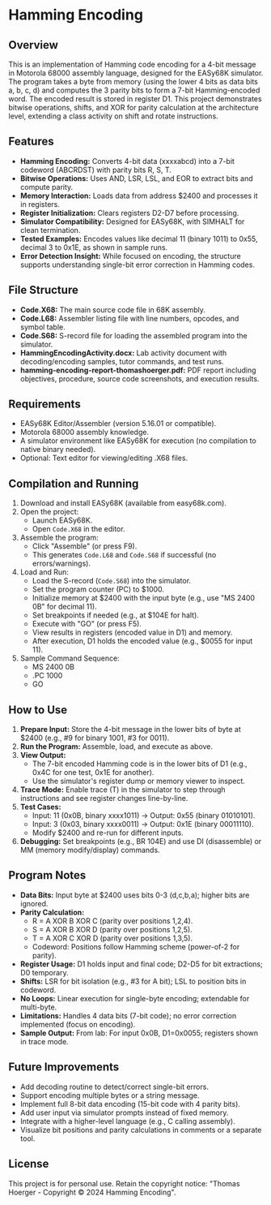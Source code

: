 # Hamming Encoding

## Overview
This is an implementation of Hamming code encoding for a 4-bit message in Motorola 68000 assembly language, designed for the EASy68K simulator. The program takes a byte from memory (using the lower 4 bits as data bits a, b, c, d) and computes the 3 parity bits to form a 7-bit Hamming-encoded word. The encoded result is stored in register D1. This project demonstrates bitwise operations, shifts, and XOR for parity calculation at the architecture level, extending a class activity on shift and rotate instructions.

## Features
- **Hamming Encoding:** Converts 4-bit data (xxxxabcd) into a 7-bit codeword (ABCRDST) with parity bits R, S, T.
- **Bitwise Operations:** Uses AND, LSR, LSL, and EOR to extract bits and compute parity.
- **Memory Interaction:** Loads data from address $2400 and processes it in registers.
- **Register Initialization:** Clears registers D2-D7 before processing.
- **Simulator Compatibility:** Designed for EASy68K, with SIMHALT for clean termination.
- **Tested Examples:** Encodes values like decimal 11 (binary 1011) to 0x55, decimal 3 to 0x1E, as shown in sample runs.
- **Error Detection Insight:** While focused on encoding, the structure supports understanding single-bit error correction in Hamming codes.

## File Structure
- **Code.X68:** The main source code file in 68K assembly.
- **Code.L68:** Assembler listing file with line numbers, opcodes, and symbol table.
- **Code.S68:** S-record file for loading the assembled program into the simulator.
- **HammingEncodingActivity.docx:** Lab activity document with decoding/encoding samples, tutor commands, and test runs.
- **hamming-encoding-report-thomashoerger.pdf:** PDF report including objectives, procedure, source code screenshots, and execution results.

## Requirements
- EASy68K Editor/Assembler (version 5.16.01 or compatible).
- Motorola 68000 assembly knowledge.
- A simulator environment like EASy68K for execution (no compilation to native binary needed).
- Optional: Text editor for viewing/editing .X68 files.

## Compilation and Running
1. Download and install EASy68K (available from easy68k.com).
2. Open the project:
   - Launch EASy68K.
   - Open `Code.X68` in the editor.
3. Assemble the program:
   - Click "Assemble" (or press F9).
   - This generates `Code.L68` and `Code.S68` if successful (no errors/warnings).
4. Load and Run:
   - Load the S-record (`Code.S68`) into the simulator.
   - Set the program counter (PC) to $1000.
   - Initialize memory at $2400 with the input byte (e.g., use "MS 2400 0B" for decimal 11).
   - Set breakpoints if needed (e.g., at $104E for halt).
   - Execute with "GO" (or press F5).
   - View results in registers (encoded value in D1) and memory.
   - After execution, D1 holds the encoded value (e.g., $0055 for input 11).
5. Sample Command Sequence:
	- MS 2400 0B
	- .PC 1000
	- GO
	
## How to Use
1. **Prepare Input:** Store the 4-bit message in the lower bits of byte at $2400 (e.g., #9 for binary 1001, #3 for 0011).
2. **Run the Program:** Assemble, load, and execute as above.
3. **View Output:** 
   - The 7-bit encoded Hamming code is in the lower bits of D1 (e.g., 0x4C for one test, 0x1E for another).
   - Use the simulator's register dump or memory viewer to inspect.
4. **Trace Mode:** Enable trace (T) in the simulator to step through instructions and see register changes line-by-line.
5. **Test Cases:**
   - Input: 11 (0x0B, binary xxxx1011) → Output: 0x55 (binary 01010101).
   - Input: 3 (0x03, binary xxxx0011) → Output: 0x1E (binary 00011110).
   - Modify $2400 and re-run for different inputs.
6. **Debugging:** Set breakpoints (e.g., BR 104E) and use DI (disassemble) or MM (memory modify/display) commands.

## Program Notes
- **Data Bits:** Input byte at $2400 uses bits 0-3 (d,c,b,a); higher bits are ignored.
- **Parity Calculation:** 
  - R = A XOR B XOR C (parity over positions 1,2,4).
  - S = A XOR B XOR D (parity over positions 1,2,5).
  - T = A XOR C XOR D (parity over positions 1,3,5).
  - Codeword: Positions follow Hamming scheme (power-of-2 for parity).
- **Register Usage:** D1 holds input and final code; D2-D5 for bit extractions; D0 temporary.
- **Shifts:** LSR for bit isolation (e.g., #3 for A bit); LSL to position bits in codeword.
- **No Loops:** Linear execution for single-byte encoding; extendable for multi-byte.
- **Limitations:** Handles 4 data bits (7-bit code); no error correction implemented (focus on encoding).
- **Sample Output:** From lab: For input 0x0B, D1=0x0055; registers shown in trace mode.

## Future Improvements
- Add decoding routine to detect/correct single-bit errors.
- Support encoding multiple bytes or a string message.
- Implement full 8-bit data encoding (15-bit code with 4 parity bits).
- Add user input via simulator prompts instead of fixed memory.
- Integrate with a higher-level language (e.g., C calling assembly).
- Visualize bit positions and parity calculations in comments or a separate tool.

## License
This project is for personal use. Retain the copyright notice: "Thomas Hoerger - Copyright © 2024 Hamming Encoding".